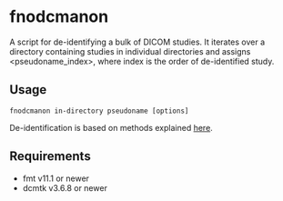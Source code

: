 # fnodcmanon
A script for de-identifying a bulk of DICOM studies. It iterates over a directory containing studies in 
individual directories and assigns <pseudoname_index>, where index is the order of de-identified study.

## Usage
```
fnodcmanon in-directory pseudoname [options]
```

De-identification is based on methods explained [here](https://dicom.nema.org/medical/dicom/current/output/chtml/part16/chapter_D.html#DCM_113100). 

## Requirements
* fmt v11.1 or newer
* dcmtk v3.6.8 or newer

